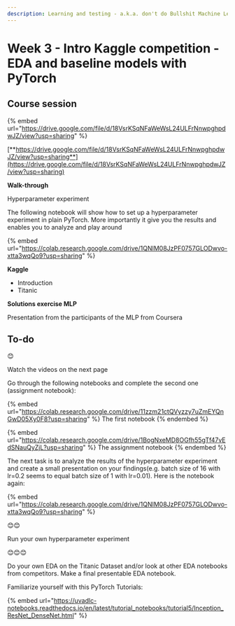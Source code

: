 ```yaml
---
description: Learning and testing - a.k.a. don't do Bullshit Machine Learning
---
```


# Week 3 - Intro Kaggle competition - EDA and baseline models with PyTorch

## Course session

{% embed url="https://drive.google.com/file/d/18VsrKSqNFaWeWsL24ULFrNnwpghpdwJZ/view?usp=sharing" %}

[**https://drive.google.com/file/d/18VsrKSqNFaWeWsL24ULFrNnwpghpdwJZ/view?usp=sharing**](https://drive.google.com/file/d/18VsrKSqNFaWeWsL24ULFrNnwpghpdwJZ/view?usp=sharing)



**Walk-through**

Hyperparameter experiment

The following notebook will show how to set up a hyperparameter experiment in plain PyTorch. More importantly it give you the results and enables you to analyze and play around

{% embed url="https://colab.research.google.com/drive/1QNIM08JzPF0757GLODwvo-xtta3wqQo9?usp=sharing" %}



**Kaggle**&#x20;

* Introduction
* Titanic



**Solutions exercise MLP**&#x20;

Presentation from the participants of the MLP from Coursera



## **To-do**

😊

Watch the videos on the next page



Go through the following notebooks and complete the second one (assignment notebook):

{% embed url="https://colab.research.google.com/drive/11zzm21ctQVyzzy7uZmEYQnGwD05Xy0F8?usp=sharing" %}
The first notebook
{% endembed %}

{% embed url="https://colab.research.google.com/drive/1BogNxeMD8OGfh55gTf47vEdSNauQyZjL?usp=sharing" %}
The assignment notebook
{% endembed %}

The next task is to analyze the results of the hyperparameter experiment and create a small presentation on your findings(e.g. batch size of 16 with lr=0.2 seems to equal batch size of 1 with lr=0.01). Here is the notebook again:

{% embed url="https://colab.research.google.com/drive/1QNIM08JzPF0757GLODwvo-xtta3wqQo9?usp=sharing" %}

😊😊

Run your own hyperparameter experiment

😊😊😊

Do your own EDA on the Titanic Dataset and/or look at other EDA notebooks from competitors. Make a final presentable EDA notebook.

Familiarize yourself with this PyTorch Tutorials:

{% embed url="https://uvadlc-notebooks.readthedocs.io/en/latest/tutorial_notebooks/tutorial5/Inception_ResNet_DenseNet.html" %}

